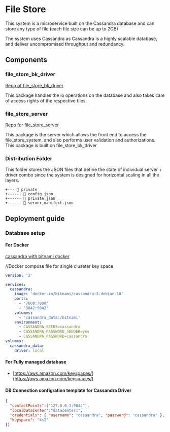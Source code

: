 # File Store

This system is a microservice built on the Cassandra database and can store any type of file (each file size can be up to 2GB)

The system uses Cassandra as Cassandra is a highly scalable database, and deliver uncompromised throughput and redundancy.

## Components

### file_store_bk_driver

[Repo of file_store_bk_driver](https://bitbucket.org/rishavbhowmiktgs/file_store_bk_driver/src/master/)

This package handles the io operations on the database and also takes care of access rights of the respective files.

### file_store_server

[Repo for file_store_server](https://bitbucket.org/rishavbhowmiktgs/file_store_server/src/master/)

This package is the server which allows the front end to access the file_store_system, and also performs user validation and authorizations.
This package is built on file_store_bk_driver

### Distribution Folder

This folder stores the JSON files that define the state of individual server + driver combo since the system is designed for horizontal scaling in all the layers.
```
+--- 📁 private
+------ 📄 config.json
+------ 📄 private.json
+------ 📄 server_manifest.json
```

## Deployment guide

### Database setup

#### For Docker

[cassandra with bitnami docker](https://hub.docker.com/r/bitnami/cassandra/)

//Docker compose file for single cluseter key space
```YAML
version: '2'

services:
  cassandra:
    image: 'docker.io/bitnami/cassandra:3-debian-10'
    ports:
      - '7000:7000'
      - '9042:9042'
    volumes:
      - 'cassandra_data:/bitnami'
    environment:
      - CASSANDRA_SEEDS=cassandra
      - CASSANDRA_PASSWORD_SEEDER=yes
      - CASSANDRA_PASSWORD=cassandra
volumes:
  cassandra_data:
    driver: local
```
#### For Fully managed database

- [https://aws.amazon.com/keyspaces/](https://aws.amazon.com/keyspaces/)

#### DB Connection configration template for Cassandra Driver

```JSON
{
  "contactPoints":["127.0.0.1:9042"],
  "localDataCenter":"datacenter1",
  "credentials": { "username": "cassandra", "password": "cassandra" },
  "keyspace": "ks1"
})
```

